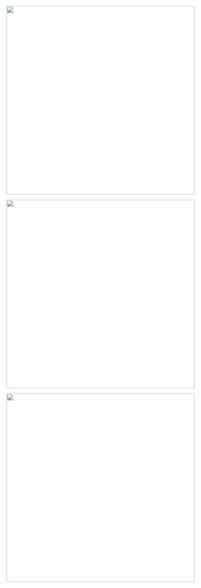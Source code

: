 

<p align="center"><img src="plots/scenicness.png" width="500"></p>

<p align="center"><img src="plots/scenic_points.png" width="500"></p>

<p align="center"><img src="plots/mean_counts.png" width="500"></p>